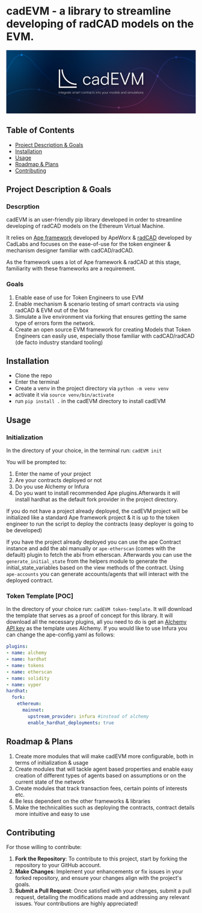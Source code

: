 # cadEVM - a library to streamline developing of radCAD models on the EVM. 
![cadEVM](logo.png)


## Table of Contents

- [Project Description & Goals](#project-description--goals)
- [Installation](#installation)
- [Usage](#usage)
- [Roadmap & Plans](#roadmap--plans)
- [Contributing](#contributing)


## Project Description & Goals
### Descrption
cadEVM is an user-friendly pip library developed in order to streamline developing of radCAD models on the Ethereum Virtual Machine.

It relies on [Ape framework](https://github.com/ApeWorX/ape) developed by ApeWorx & [radCAD](https://github.com/CADLabs/radCAD) developed by CadLabs and focuses on the ease-of-use for the token engineer & mechanism designer familiar with cadCAD/radCAD. 

As the framework uses a lot of Ape framework & radCAD at this stage, familiarity with these frameworks are a requirement. 


### Goals

1. Enable ease of use for Token Engineers to use EVM
2. Enable mechanism & scenario testing of smart contracts via using radCAD & EVM out of the box
3. Simulate a live environment via forking that ensures getting the same type of errors form the network.
4. Create an open source EVM framework for creating Models that Token Engineers can easily use, especially those familiar with cadCAD/radCAD (de facto industry standard tooling)


## Installation 

- Clone the repo
- Enter the terminal
- Create a venv in the project directory via `python -m venv venv`    
- activate it via        `source venv/bin/activate`
- run `pip install .` in the cadEVM directory to install cadEVM

## Usage

### Initialization

In the directory of your choice, in the terminal run: `cadEVM init`


You will be prompted to:
1. Enter the name of your project
2. Are your contracts deployed or not 
3. Do you use Alchemy or Infura
4. Do you want to install recommended Ape plugins.Afterwards it will install hardhat as the default fork provider in the project directory.


If you do not have a project already deployed, the cadEVM project will be initialized like a standard Ape framework project & it is up to the token engineer to run the script to deploy the contracts (easy deployer is going to be developed)

If you have the project already deployed you can use the ape Contract instance and add the abi manually or `ape-etherscan` (comes with the default) plugin to fetch the abi from etherscan. Afterwards you can use the `generate_initial_state` from the helpers module to generate the initial_state_variables based on the view methods of the contract. Using `ape-accounts` you can generate accounts/agents that will interact with the deployed contract.

### Token Template  [POC]

In the directory of your choice run: `cadEVM token-template`. It will download the template that serves as a proof of concept for this library. It will download all the necessary plugins, all you need to do is get an [Alchemy API key](https://www.alchemy.com/) as the template uses Alchemy. If you would like to use Infura you can change the ape-config.yaml as follows:

```yaml name: Token template
plugins:
- name: alchemy
- name: hardhat
- name: tokens
- name: etherscan
- name: solidity
- name: vyper
hardhat:
  fork:
    ethereum:
      mainnet:
        upstream_provider: infura #instead of alchemy
        enable_hardhat_deployments: true
```

## Roadmap & Plans

1. Create more modules that will make cadEVM more configurable, both in terms of initialization & usage
2. Create modules that will tackle agent based properties and enable easy creation of different types of agents based on assumptions or on the current state of the network
3. Create modules that track transaction fees, certain points of interests etc. 
4. Be less dependent on the other frameworks & libraries
5. Make the technicalities such as deploying the contracts, contract details more intuitive and easy to use

## Contributing

For those willing to contribute:

1. **Fork the Repository**: To contribute to this project, start by forking the repository to your GitHub account.
2. **Make Changes**: Implement your enhancements or fix issues in your forked repository, and ensure your changes align with the project's goals.
3. **Submit a Pull Request**: Once satisfied with your changes, submit a pull request, detailing the modifications made and addressing any relevant issues. Your contributions are highly appreciated!







